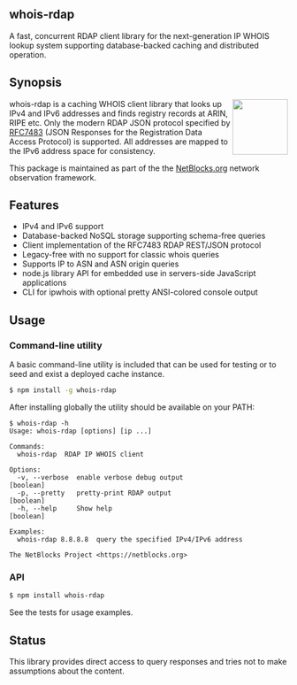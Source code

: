 ## whois-rdap

A fast, concurrent RDAP client library for the next-generation IP WHOIS lookup
system supporting database-backed caching and distributed operation.

## Synopsis

<img src="https://netblocks.org/netblocks.png" width="100px" align="right" />

whois-rdap is a caching WHOIS client library that looks up IPv4 and IPv6 addresses
and finds registry records at ARIN, RIPE etc. Only the modern RDAP JSON protocol specified by [RFC7483](https://tools.ietf.org/html/rfc7483) (JSON Responses for the Registration Data Access Protocol) is supported. All addresses are mapped to the IPv6 address space for consistency.

This package is maintained as part of the the [NetBlocks.org](https://netblocks.org) network observation framework.

## Features

* IPv4 and IPv6 support
* Database-backed NoSQL storage supporting schema-free queries
* Client implementation of the RFC7483 RDAP REST/JSON protocol
* Legacy-free with no support for classic whois queries
* Supports IP to ASN and ASN origin queries
* node.js library API for embedded use in servers-side JavaScript applications
* CLI for ipwhois with optional pretty ANSI-colored console output

## Usage

### Command-line utility

A basic command-line utility is included that can be used for testing or to seed and exist a deployed cache instance.

```bash
$ npm install -g whois-rdap
```

After installing globally the utility should be available on your PATH:

```
$ whois-rdap -h
Usage: whois-rdap [options] [ip ...]

Commands:
  whois-rdap  RDAP IP WHOIS client

Options:
  -v, --verbose  enable verbose debug output                           [boolean]
  -p, --pretty   pretty-print RDAP output                              [boolean]
  -h, --help     Show help                                             [boolean]

Examples:
  whois-rdap 8.8.8.8  query the specified IPv4/IPv6 address

The NetBlocks Project <https://netblocks.org>
```

### API

```bash
$ npm install whois-rdap
```

See the tests for usage examples.

## Status

This library provides direct access to query responses and tries not to make assumptions about the content.
